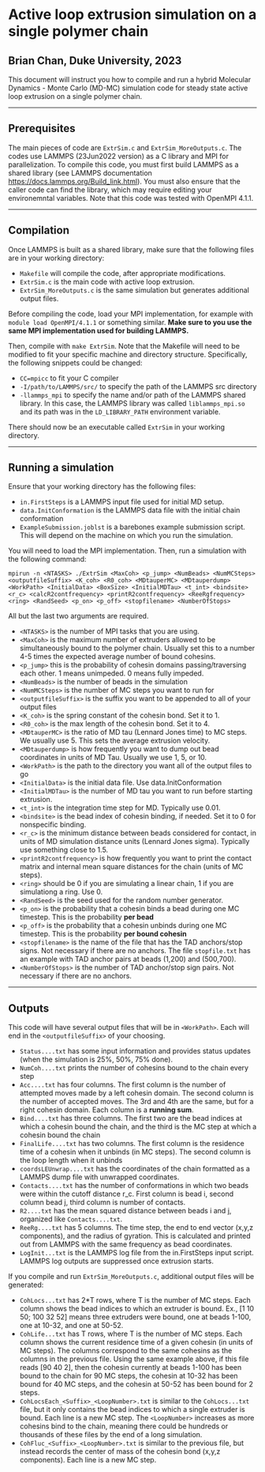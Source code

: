# Active loop extrusion simulation on a single polymer chain
## Brian Chan, Duke University, 2023

This document will instruct you how to compile and run a hybrid Molecular Dynamics - Monte Carlo (MD-MC) simulation code for steady state active loop extrusion on a single polymer chain.

--------
Prerequisites
----
The main pieces of code are ```ExtrSim.c``` and ```ExtrSim_MoreOutputs.c```. The codes use LAMMPS (23Jun2022 version) as a C library and MPI for parallelization. To compile this code, you must first build LAMMPS as a shared library (see LAMMPS documentation https://docs.lammps.org/Build_link.html). You must also ensure that the caller code can find the library, which may require editing your environemntal variables. Note that this code was tested with OpenMPI 4.1.1.

------
Compilation
----
Once LAMMPS is built as a shared library, make sure that the following files are in your working directory:
- ```Makefile``` will compile the code, after appropriate modifications.
- ```ExtrSim.c``` is the main code with active loop extrusion. 
- ```ExtrSim_MoreOutputs.c``` is the same simulation but generates additional output files.

Before compiling the code, load your MPI implementation, for example with ``` module load OpenMPI/4.1.1 ``` or something similar. **Make sure to you use the same MPI implementation used for building LAMMPS.** 

Then, compile with ```make ExtrSim```. Note that the Makefile will need to be modified to fit your specific machine and directory structure. Specifically, the following snippets could be changed:
- ```CC=mpicc``` to fit your C compiler
- ```-I/path/to/LAMMPS/src/``` to specify the path of the LAMMPS src directory
- ```-llammps_mpi``` to specify the name and/or path of the LAMMPS shared library. In this case, the LAMMPS library was called ```liblammps_mpi.so``` and its path was in the ```LD_LIBRARY_PATH``` environment variable.

There should now be an executable called ```ExtrSim``` in your working directory.

----------------
Running a simulation
---
Ensure that your working directory has the following files:
- ```in.FirstSteps``` is a LAMMPS input file used for initial MD setup.
- ```data.InitConformation``` is the LAMMPS data file with the initial chain conformation
- ```ExampleSubmission.joblst``` is a barebones example submission script. This will depend on the machine on which you run the simulation.
  
You will need to load the MPI implementation. Then, run a simulation with the following command:

```mpirun -n <NTASKS> ./ExtrSim <MaxCoh> <p_jump> <NumBeads> <NumMCSteps> <outputfileSuffix> <K_coh> <R0_coh> <MDtauperMC> <MDtauperdump> <WorkPath> <InitialData> <BoxSize> <InitialMDTau> <t_int> <bindsite> <r_c> <calcR2contfrequency> <printR2contfrequency> <ReeRgfrequency> <ring> <RandSeed> <p_on> <p_off> <stopfilename> <NumberOfStops>```

All but the last two arguments are required.

- ```<NTASKS>``` is the number of MPI tasks that you are using.
- ```<MaxCoh>``` is the maximum number of extruders allowed to be simultaneously bound to the polymer chain. Usually set this to a number 4-5 times the expected average number of bound cohesins.
- ```<p_jump>``` this is the probability of cohesin domains passing/traversing each other. 1 means unimpeded. 0 means fully impeded.
- ```<NumBeads>``` is the number of beads in the simulation
- ```<NumMCSteps>``` is the number of MC steps you want to run for
- ```<outputfileSuffix>``` is the suffix you want to be appended to all of your output files
- ```<K_coh>``` is the spring constant of the cohesin bond. Set it to 1.
- ```<R0_coh>``` is the max length of the cohesin bond. Set it to 4.
- ```<MDtauperMC>``` is the ratio of MD tau (Lennard Jones time) to MC steps. We usually use 5. This sets the average extrusion velocity.
- ```<MDtauperdump>``` is how frequently you want to dump out bead coordinates in units of MD Tau. Usually we use 1, 5, or 10.
- ```<WorkPath>``` is the path to the directory you want all of the output files to go
- ```<InitialData>``` is the initial data file. Use data.InitConformation
- ```<InitialMDTau>``` is the number of MD tau you want to run before starting extrusion.
- ```<t_int>``` is the integration time step for MD. Typically use 0.01.
- ```<bindsite>``` is the bead index of cohesin binding, if needed. Set it to 0 for nonspecific binding.
- ```<r_c>``` is the minimum distance between beads considered for contact, in units of MD simulation distance units (Lennard Jones sigma). Typically use something close to 1.5.
- ```<printR2contfrequency>``` is how frequently you want to print the contact matrix and internal mean square distances for the chain (units of MC steps).
- ```<ring>``` should be 0 if you are simulating a linear chain, 1 if you are simulationg a ring. Use 0.
- ```<RandSeed>``` is the seed used for the random number generator.
- ```<p_on>``` is the probability that a cohesin binds a bead during one MC timestep. This is the probability **per bead**
- ```<p_off>``` is the probability that a cohesin unbinds during one MC timestep. This is the probability **per bound cohesin**
- ```<stopfilename>``` is the name of the file that has the TAD anchors/stop signs. Not necessary if there are no anchors. The file ```stopfile.txt``` has an example with TAD anchor pairs at beads (1,200) and (500,700).
- ```<NumberOfStops>``` is the number of TAD anchor/stop sign pairs. Not necessary if there are no anchors.
--------
Outputs
----
This code will have several output files that will be in ```<WorkPath>```. Each will end in the ```<outputfileSuffix>``` of your choosing.
- ```Status....txt``` has some input information and provides status updates (when the simulation is 25%, 50%, 75% done).
- ```NumCoh....txt``` prints the number of cohesins bound to the chain every step
- ```Acc....txt``` has four columns. The first column is the number of attempted moves made by a left cohesin domain. The second column is the number of accepted moves. The 3rd and 4th are the same, but for a right cohesin domain. Each column is a **running sum**.
- ```Bind....txt``` has three columns. The first two are the bead indices at which a cohesin bound the chain, and the third is the MC step at which a cohesin bound the chain
- ```FinalLife....txt``` has two columns. The first column is the residence time of a cohesin when it unbinds (in MC steps). The second column is the loop length when it unbinds
- ```coordsLEUnwrap....txt``` has the coordinates of the chain formatted as a LAMMPS dump file with unwrapped coordinates.
- ```Contacts....txt``` has the number of conformations in which two beads were within the cutoff distance r_c. First column is bead i, second column bead j, third column is number of contacts.
- ```R2....txt``` has the mean squared distance between beads i and j, organized like ```Contacts....txt```.
- ```ReeRg....txt``` has 5 columns. The time step, the end to end vector (x,y,z components), and the radius of gyration. This is calculated and printed out from LAMMPS with the same frequency as bead coordinates.
- ```LogInit...txt``` is the LAMMPS log file from the in.FirstSteps input script. LAMMPS log outputs are suppressed once extrusion starts.

If you compile and run ```ExtrSim_MoreOutputs.c```, additional output files will be generated:
- ```CohLocs...txt``` has 2*T rows, where T is the number of MC steps. Each column shows the bead indices to which an extruder is bound. Ex., [1 10 50; 100 32 52] means three extruders were bound, one at beads 1-100, one at 10-32, and one at 50-52.
- ```CohLife...txt``` has T rows, where T is the number of MC steps. Each column shows the current residence time of a given cohesin (in units of MC steps). The columns correspond to the same cohesins as the columns in the previous file. Using the same example above, if this file reads [90 40 2], then the cohesin currently at beads 1-100 has been bound to the chain for 90 MC steps, the cohesin at 10-32 has been bound for 40 MC steps, and the cohesin at 50-52 has been bound for 2 steps.
- ```CohLocsEach_<Suffix>_<LoopNumber>.txt``` is similar to the ```CohLocs...txt``` file, but it only contains the bead indices to which a single extruder is bound. Each line is a new MC step. The ```<LoopNumber>``` increases as more cohesins bind to the chain, meaning there could be hundreds or thousands of these files by the end of a long simulation.
- ```CohFluc_<Suffix>_<LoopNumber>.txt``` is similar to the previous file, but instead records the center of mass of the cohesin bond (x,y,z components). Each line is a new MC step.
